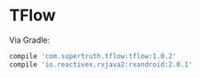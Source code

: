 # TFlow

Via Gradle:
```gradle
compile 'com.supertruth.tflow:tflow:1.0.2'
compile 'io.reactivex.rxjava2:rxandroid:2.0.1'
```

